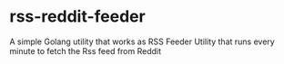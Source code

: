 # rss-reddit-feeder
A simple Golang utility that works as RSS Feeder
Utility that runs every minute to fetch the Rss feed from Reddit
